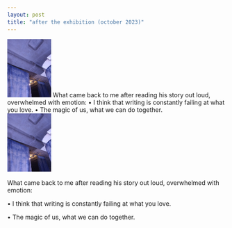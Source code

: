 ```yaml
---
layout: post
title: "after the exhibition (october 2023)"
---
```

<div>
  <img src="/assets/blog_posts/posts/aftertheexhibition.jpeg.jpg" alt="exhibition picture" style='height: 20%; width: 20%; object-fit: contain'> 
  <span> What came back to me after reading his story out loud, overwhelmed with emotion:
    •	I think that writing is constantly failing at what you love.
    •	The magic of us, what we can do together.
  </span>
</div>

<div>
  <img src="/assets/blog_posts/posts/aftertheexhibition.jpeg.jpg" alt="exhibition picture" style='height: 20%; width: 20%; object-fit: contain'> 
  <span><p>What came back to me after reading his story out loud, overwhelmed with emotion:</p>
<p>•	I think that writing is constantly failing at what you love.</p>
<p>•	The magic of us, what we can do together.</p></span>
</div>
